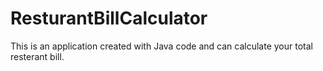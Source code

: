 # ResturantBillCalculator
This is an application created with Java code and can calculate your total resterant bill. 
